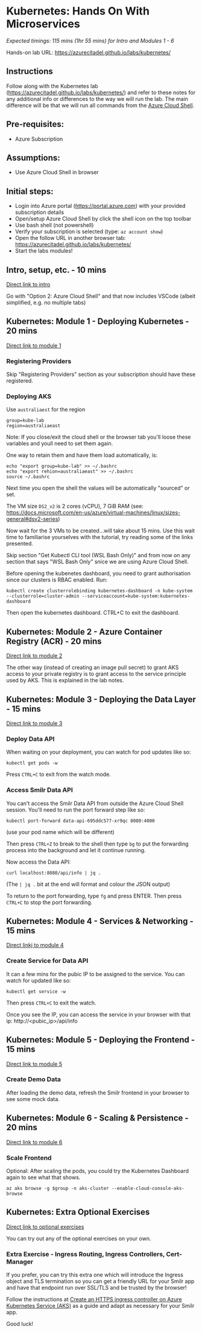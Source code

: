 # Kubernetes: Hands On With Microservices

*Expected timings: 115 mins (1hr 55 mins) for Intro and Modules 1 - 6*

Hands-on lab URL: https://azurecitadel.github.io/labs/kubernetes/

## Instructions

Follow along with the Kubernetes lab (https://azurecitadel.github.io/labs/kubernetes/) and refer to these notes for any additional info or differences to the way we will run the lab.  The main difference will be that we will run all commands from the [Azure Cloud Shell](https://docs.microsoft.com/en-us/azure/cloud-shell/overview).

## Pre-requisites:

* Azure Subscription

## Assumptions:

* Use Azure Cloud Shell in browser

## Initial steps:

* Login into Azure portal (https://portal.azure.com) with your provided subscription details
* Open/setup Azure Cloud Shell by click the shell icon on the top toolbar
* Use bash shell (not powershell)
* Verify your subscription is selected (type: `az account show`)
* Open the follow URL in another browser tab: https://azurecitadel.github.io/labs/kubernetes/
* Start the labs modules!

## Intro, setup, etc. - 10 mins

[Direct link to intro](https://azurecitadel.github.io/labs/kubernetes/)

Go with "Option 2: Azure Cloud Shell" and that now includes VSCode (albeit simplified, e.g. no multiple tabs)

## Kubernetes: Module 1 - Deploying Kubernetes - 20 mins

[Direct link to module 1](https://azurecitadel.github.io/labs/kubernetes/part1/)

### Registering Providers

Skip "Registering Providers" section as your subscription should have these registered.

### Deploying AKS

Use `australiaest` for the region

```
group=kube-lab
region=australiaeast
```

Note: If you close/exit the cloud shell or the browser tab you'll loose these variables and youll need to set them again.

One way to retain them and have them load automatically, is:

```
echo "export group=kube-lab" >> ~/.bashrc
echo "export rehion=australiaeast" >> ~/.bashrc
source ~/.bashrc
```

Next time you open the shell the values will be automatically "sourced" or set.

The VM size `DS2_v2` is 2 cores (vCPU), 7 GiB RAM (see: https://docs.microsoft.com/en-us/azure/virtual-machines/linux/sizes-general#dsv2-series)

Now wait for the 3 VMs to be created…will take about 15 mins.
Use this wait time to familiarise yourselves with the tutorial, try reading some of the links presented.

Skip section "Get Kubectl CLI tool (WSL Bash Only)" and from now on any section that says "WSL Bash Only" snice we are using Azure Cloud Shell.

Before opening the kubenetes dashboard, you need to grant authorisation since our clusters is RBAC enabled.  Run: 

```
kubectl create clusterrolebinding kubernetes-dashboard -n kube-system --clusterrole=cluster-admin --serviceaccount=kube-system:kubernetes-dashboard
```

Then open the kubernetes dashboard. CTRL+C to exit the dashboard.

## Kubernetes: Module 2 - Azure Container Registry (ACR) - 20 mins

[Direct link to module 2](https://azurecitadel.github.io/labs/kubernetes/part2/)

The other way (instead of creating an image pull secret) to grant AKS access to your private registry is to grant access to the service principle used by AKS.  This is explained in the lab  notes.

## Kubernetes: Module 3 - Deploying the Data Layer - 15 mins

[Direct link to module 3](https://azurecitadel.github.io/labs/kubernetes/part3/)

### Deploy Data API

When waiting on your deployment, you can watch for pod updates like so:

```
kubectl get pods -w
```

Press `CTRL+C` to exit from the watch mode.

### Access Smilr Data API

You can't access the Smilr Data API from outside the Azure Cloud Shell session.  You'll need to run the port forward step like so:

```
kubectl port-forward data-api-695ddc577-xr9qc 8080:4000
```

(use your pod name which will be different)

Then press `CTRL+Z` to break to the shell then type `bg` to put the forwarding process into the background and let it continue running.

Now access the Data API:

```
curl localhost:8080/api/info | jq .
```

(The `| jq .` bit at the end will format and colour the JSON output)

To return to the port forwarding, type `fg` and press ENTER.
Then press `CTRL+C` to stop the port forwarding.

## Kubernetes: Module 4 - Services & Networking - 15 mins

[Direct linkj to module 4](https://azurecitadel.github.io/labs/kubernetes/part4/)

### Create Service for Data API

It can a few mins for the pubic IP to be assigned to the service. You can watch for updated like so:

```
kubectl get service -w
```

Then press `CTRL+C` to exit the watch.

Once you see the IP, you can access the service in your browser with that ip: http://<pubic_ip>/api/info

## Kubernetes: Module 5 - Deploying the Frontend - 15 mins

[Direct link to module 5](https://azurecitadel.github.io/labs/kubernetes/part5/)

### Create Demo Data

After loading the demo data, refresh the Smilr frontend in your browser to see some mock data.

## Kubernetes: Module 6 - Scaling & Persistence - 20 mins

[Direct link to module 6](https://azurecitadel.github.io/labs/kubernetes/part6/)

### Scale Frontend

Optional: After scaling the pods, you could try the Kubernetes Dashboard again to see what that shows.

```
az aks browse -g $group -n aks-cluster --enable-cloud-console-aks-browse
```

## Kubernetes: Extra Optional Exercises

[Direct link to optional exercises](https://azurecitadel.github.io/labs/kubernetes/extra/)

You can try out any of the optional exercises on your own.

### Extra Exercise - Ingress Routing, Ingress Controllers, Cert-Manager

If you prefer, you can try this extra one which will introduce the Ingress object and TLS termination so you can get a friendly URL for your Smilr app and have that endpoint run over SSL/TLS and be trusted by the browser!

Follow the instructions at [Create an HTTPS ingress controller on Azure Kubernetes Service (AKS)](https://docs.microsoft.com/en-us/azure/aks/ingress-tls) as a guide and adapt as necessary for your Smilr app.

Good luck!


